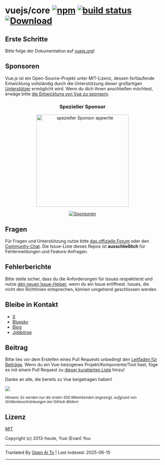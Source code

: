 # vuejs/core [![npm](https://img.shields.io/npm/v/vue.svg)](https://www.npmjs.com/package/vue) [![build status](https://github.com/vuejs/core/actions/workflows/ci.yml/badge.svg?branch=main)](https://github.com/vuejs/core/actions/workflows/ci.yml) [![Download](https://img.shields.io/npm/dm/vue)](https://www.npmjs.com/package/vue)

## Erste Schritte

Bitte folge der Dokumentation auf [vuejs.org](https://vuejs.org/)!

## Sponsoren

Vue.js ist ein Open-Source-Projekt unter MIT-Lizenz, dessen fortlaufende Entwicklung vollständig durch die Unterstützung dieser großartigen [Unterstützer](https://github.com/vuejs/core/blob/main/BACKERS.md) ermöglicht wird. Wenn du dich ihnen anschließen möchtest, erwäge bitte [ die Entwicklung von Vue zu sponsern](https://vuejs.org/sponsor/).

<p align="center">
  <h3 align="center">Spezieller Sponsor</h3>
</p>

<p align="center">
  <a target="_blank" href="https://github.com/appwrite/appwrite">
  <img alt="spezieller Sponsor appwrite" src="https://sponsors.vuejs.org/images/appwrite.svg" width="300">
  </a>
</p>

<p align="center">
  <a target="_blank" href="https://vuejs.org/sponsor/#current-sponsors">
    <img alt="Sponsoren" src="https://sponsors.vuejs.org/sponsors.svg?v3">
  </a>
</p>

## Fragen

Für Fragen und Unterstützung nutze bitte [das offizielle Forum](https://forum.vuejs.org) oder den [Community-Chat](https://chat.vuejs.org/). Die Issue-Liste dieses Repos ist **ausschließlich** für Fehlermeldungen und Feature-Anfragen.

## Fehlerberichte

Bitte stelle sicher, dass du die Anforderungen für Issues respektierst und nutze [den neuen Issue-Helper](https://new-issue.vuejs.org/), wenn du ein Issue eröffnest. Issues, die nicht den Richtlinien entsprechen, können umgehend geschlossen werden.

## Bleibe in Kontakt

- [X](https://x.com/vuejs)
- [Bluesky](https://bsky.app/profile/vuejs.org)
- [Blog](https://blog.vuejs.org/)
- [Jobbörse](https://vuejobs.com/?ref=vuejs)

## Beitrag

Bitte lies vor dem Erstellen eines Pull Requests unbedingt den [Leitfaden für Beiträge](https://github.com/vuejs/core/blob/main/.github/contributing.md). Wenn du ein Vue-bezogenes Projekt/Komponente/Tool hast, füge es mit einem Pull Request zu [dieser kuratierten Liste](https://github.com/vuejs/awesome-vue) hinzu!

Danke an alle, die bereits zu Vue beigetragen haben!

<a href="https://github.com/vuejs/core/graphs/contributors"><img src="https://opencollective.com/vuejs/contributors.svg?width=890&limit=500" /></a>

<sub>_Hinweis: Es werden nur die ersten 500 Mitwirkenden angezeigt, aufgrund von Größenbeschränkungen bei GitHub-Bildern_</sub>

## Lizenz

[MIT](https://opensource.org/licenses/MIT)

Copyright (c) 2013-heute, Yuxi (Evan) You

---

Tranlated By [Open Ai Tx](https://github.com/OpenAiTx/OpenAiTx) | Last indexed: 2025-06-15

---